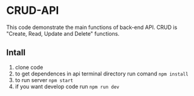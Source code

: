 # CRUD-API

This code demonstrate the main functions of back-end API. CRUD is "Create, Read, Update and Delete" functions.

## Intall

1. clone code
2. to get dependences in api terminal directory run comand `npm install`
3. to run server `npm start`
4. if you want develop code run `npm run dev`
